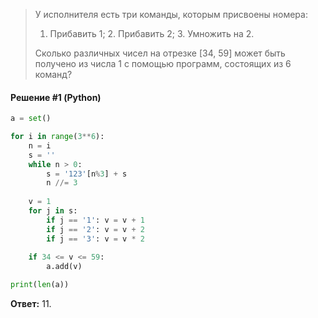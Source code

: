 > У исполнителя есть три команды, которым присвоены номера:
> 
> 1. Прибавить 1; 2. Прибавить 2; 3. Умножить на 2.
> 
> Сколько различных чисел на отрезке [34, 59] может быть получено из числа 1 с помощью программ, состоящих из 6 команд?

#### Решение #1 (Python)
```python
a = set()

for i in range(3**6):
    n = i
    s = ''
    while n > 0:
        s = '123'[n%3] + s
        n //= 3
    
    v = 1
    for j in s:
        if j == '1': v = v + 1
        if j == '2': v = v + 2
        if j == '3': v = v * 2
    
    if 34 <= v <= 59:
        a.add(v)

print(len(a))
```
**Ответ:** 11.
